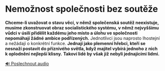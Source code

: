 # Nemožnost společnosti bez soutěže

**Chceme-li uvažovat o stavu věcí, v němž společenská soutěž neexistuje, musíme zkonstruovat obraz socialistického systému, v němž nejvyššímu vůdci v úsilí přidělit každému jeho místo a úlohu ve společnosti nepomáhají žádné ambice podřízených.** Jednotlivci jsou naprosto lhostejní a nežádají o konkrétní funkce. **Jednají jako plemenní hřebci, kteří se nesnaží postavit do příznivého světla, když majitel vybírá jednoho z nich k oplodnění nejlepší klisny.** **Takoví lidé by však již nebyli jednajícími lidmi.**

[🔊 Poslechnout audio](/data/7-paragraphs/audio/chapter_56/para_001-Chceme-li-uvaovat-o-stavu-vc-v-nm-spoleensk.mp3) 
